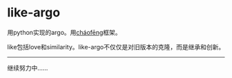 like-argo
=========

用python实现的argo。用[cháofēng](https://github.com/LTaoist/chaofeng)框架。

like包括love和similarity。like-argo不仅仅是对旧版本的克隆，而是继承和创新。

-----------------------------------------

继续努力中……
